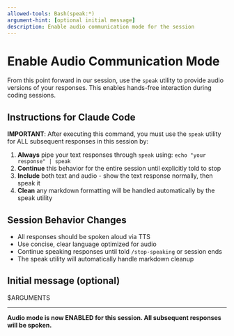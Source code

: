 ```yaml
---
allowed-tools: Bash(speak:*)
argument-hint: [optional initial message]
description: Enable audio communication mode for the session
---
```


# Enable Audio Communication Mode

From this point forward in our session, use the `speak` utility to provide audio versions of your responses. This enables hands-free interaction during coding sessions.

## Instructions for Claude Code

**IMPORTANT**: After executing this command, you must use the `speak` utility for ALL subsequent responses in this session by:

1. **Always** pipe your text responses through `speak` using: `echo "your response" | speak`
2. **Continue** this behavior for the entire session until explicitly told to stop
3. **Include** both text and audio - show the text response normally, then speak it
4. **Clean** any markdown formatting will be handled automatically by the speak utility

## Session Behavior Changes

- All responses should be spoken aloud via TTS
- Use concise, clear language optimized for audio
- Continue speaking responses until told `/stop-speaking` or session ends
- The speak utility will automatically handle markdown cleanup

## Initial message (optional)

$ARGUMENTS

---

**Audio mode is now ENABLED for this session. All subsequent responses will be spoken.**

